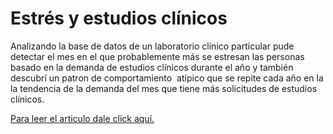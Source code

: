 <h1><strong>Estr&eacute;s y estudios cl&iacute;nicos</strong></h1>
<p>Analizando la base de datos de un laboratorio cl&iacute;nico particular pude detectar el mes en el que probablemente m&aacute;s se estresan las personas basado en la demanda de estudios cl&iacute;nicos durante el a&ntilde;o y tambi&eacute;n descubr&iacute; un patron de comportamiento&nbsp; at&iacute;pico que se repite cada a&ntilde;o en la la tendencia de la demanda del mes que tiene m&aacute;s solicitudes de estudios cl&iacute;nicos.</p>
<p><a href="https://medium.com/@jesusandresbaez/analizando-el-mes-m&aacute;s-estresante-del-a&ntilde;o-y-descubriendo-el-efecto-viva-m&eacute;xico-1644e47c21b8" title="Estr&eacute;s y estudios cl&iacute;nicos">Para leer el articulo dale click aqu&iacute;.</a></p>
